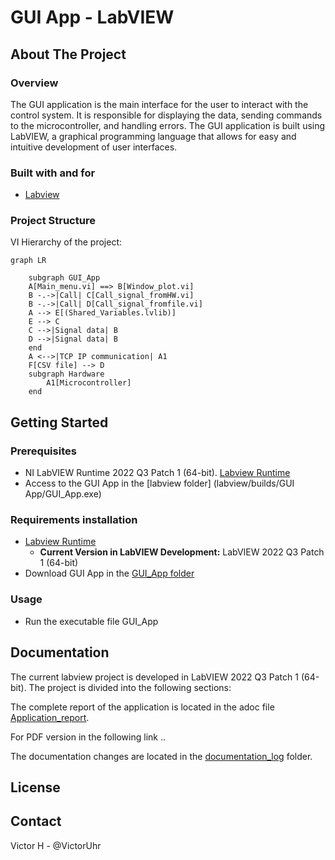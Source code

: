 # GUI App - LabVIEW

## About The Project
### Overview
The GUI application is the main interface for the user to interact with the control system. It is responsible for displaying the data, sending commands to the microcontroller, and handling errors. The GUI application is built using LabVIEW, a graphical programming language that allows for easy and intuitive development of user interfaces.

### Built with and for
- [Labview](https://www.ni.com/en/shop/labview.html)

### Project Structure
VI Hierarchy of the project:
```mermaid
graph LR
    
    subgraph GUI_App 
    A[Main_menu.vi] ==> B[Window_plot.vi]
    B -.->|Call| C[Call_signal_fromHW.vi]
    B -.->|Call| D[Call_signal_fromfile.vi]
    A --> E[(Shared_Variables.lvlib)]
    E --> C
    C -->|Signal data| B
    D -->|Signal data| B
    end
    A <-->|TCP IP communication| A1
    F[CSV file] --> D
    subgraph Hardware
        A1[Microcontroller]
    end
```

## Getting Started

### Prerequisites
- NI LabVIEW Runtime 2022 Q3 Patch 1 (64-bit). [Labview Runtime](https://www.ni.com/en/support/downloads/software-products/download.labview-runtime.html#460613)
- Access to the GUI App in the [labview folder] (labview/builds/GUI App/GUI_App.exe)

### Requirements installation

- [Labview Runtime](https://www.ni.com/en/support/downloads/software-products/download.labview-runtime.html#460613) 
  - **Current Version in LabVIEW Development:** LabVIEW 2022 Q3 Patch 1 (64-bit)
- Download GUI App in the [GUI_App folder](labview/builds/GUI_App/GUI_App.exe)

### Usage
- Run the executable file GUI_App

## Documentation
The current labview project is developed in LabVIEW 2022 Q3 Patch 1 (64-bit). 
The project is divided into the following sections:

The complete report of the application is located in the adoc file
[Application_report](labview/documentation_log/main.adoc). 

For PDF version in the following link ..


The documentation changes are located in the [documentation_log](documentation_log) folder.

## License
<!-- This project is licensed under the MIT License - see the [LICENSE.md] -->

## Contact 
Victor H - @VictorUhr

